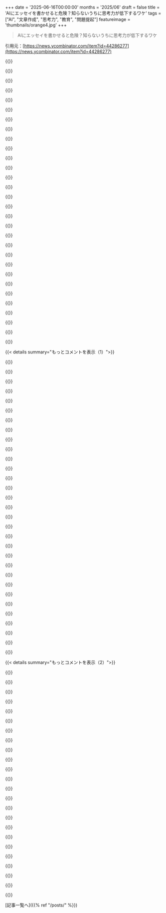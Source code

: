 +++
date = '2025-06-16T00:00:00'
months = '2025/06'
draft = false
title = 'AIにエッセイを書かせると危険？知らないうちに思考力が低下するワケ'
tags = ["AI", "文章作成", "思考力", "教育", "問題提起"]
featureimage = 'thumbnails/orange4.jpg'
+++

> AIにエッセイを書かせると危険？知らないうちに思考力が低下するワケ

引用元：[https://news.ycombinator.com/item?id=44286277](https://news.ycombinator.com/item?id=44286277)




{{<matomeQuote body="LLMは社会が慣れていく技術になるだろうね。教育やビジネスでは、人が考えたことを自分で書く（オーサリングする）のがマジで大事。オーサリングってコミュニケーションの大部分を占めるんだ。<br>その前に「思考が浅くなる」ショックがあるだろうね。LLMを大きく使うと、俺の思考力はマジで落ちたし、自分で決められなくなったし、後で応用する準備もできなくなった。LLMは細かい部分を埋めるだけのツールで、大事なことには使えない。<br>これは電卓とは違うんだ。手計算の好きなアルゴリズムが奪われるわけじゃない。これは思考そのものを「非思考」に置き換えるシステムで、使うと思考の準備（深さ、応用力、自分の考え）が根本的にダメになるんだ。" userName="mjburgess" createdAt="2025/06/17 08:38:35" color="#45d325">}}




{{<matomeQuote body="ビジネスで一番過小評価されてるスキルの一つは、筋の通った話を組み立てる能力だと思う。マジで才能あるエンジニアでも、話が下手で誰も理解できない会議によく出るよ。書くことや話すことって芸術なんだなって、40代後半になってやっと心から理解できた。言葉って強力なツールで、たった一つの単語の選び方で議論が決まることもある。<br>LLMがこの状況を全体的に悪くする以外の何ができるか、想像できないね。" userName="codeduck" createdAt="2025/06/17 09:27:01" color="#38d3d3">}}




{{<matomeQuote body="浅い見方だよ。LLMは思考の糧みたいなもん。適切な使い方を適量なら力をくれるけど、使いすぎたり何も考えずに使うと、比喩的に言うと太って怠けちゃうんだ。<br>太ったからって、食べ物に反対する crusading はしないだろ？<br>別のいい例えは、親に頼りすぎる子供かな。親は素晴らしいし、子供の成長を助けるけど、何でも親任せで自分の限界に挑戦しない子は、結局弱い人間になるんだ。" userName="CuriouslyC" createdAt="2025/06/17 10:19:02" color="">}}




{{<matomeQuote body="「大事なコミュニケーションの大部分は人が作るべき」って言うけどさ、俺みたいな奴は、そもそもコミュニケーションに「価値ある」ものがどれくらいあるの？って聞きたくなるね。やってるけど、誰も読んでないコミュニケーションって結構あるんじゃない？そういうのは自動生成で良くない？<br>もちろん、ちゃんとやらなきゃいけない大事なこともたくさんあるのはわかるけどさ。" userName="Ekaros" createdAt="2025/06/17 08:57:32" color="">}}




{{<matomeQuote body="そうだね、ビジネスで一番過小評価されてるスキルは、筋の通った話を組み立てる能力だって意見に関連して。<br>彼らが伝えるべき議論は、自分が納得した理由や思考プロセスそのものじゃなくていいんだよ。それはたいてい長くて退屈な思考の道筋だから。<br>作るべき話は、決定者（話を聞く相手）の視点に合わせて仕立てなきゃいけない。相手のインセンティブ、キャリア目標、どうすれば自分が良く見えて面倒を避けられるか、みたいな部分に合わせて提案を魅力的に見せるんだ。早いか？ セクシーなバズワードを使えるか？ 今期の会社のスローガンに合うか？ これには相手の状況を理解する必要がある。みんな本音を言わないし、鈍いエンジニアは人の神経を逆なでするかも。相手は本当の理由を言わず適当なことを言うから、鈍い奴は相手が理解できないだけだと思っちゃう。<br>これは単なる言葉の選び方じゃなくて、戦略を立てたり、相手の立場になって考えたり、社会的な力学が技術的な側面にどう影響するか理解することなんだ。" userName="bonoboTP" createdAt="2025/06/17 09:46:29" color="#ff5c5c">}}




{{<matomeQuote body="「思考そのものを非思考に置き換える」って話だけど、ここ数年でネットで一番好きなトレンドの一つが「考えない／考えたくない／考えなかった」自慢の投稿が増えたことだね。<br>それだけでも面白いネット文化現象だけど、今読んでるものが本当に誰かが書いたかどうかわからないって事実とセットになると、マジでウケる。" userName="jrflowers" createdAt="2025/06/17 08:56:15" color="">}}




{{<matomeQuote body="大事なのは、正しく出力することじゃなくて、「それについて考え抜いたか」だよ。オーサリングってのは考え抜き、それを自分のものにすること。<br>コンピュータサイエンスの「入力→出力」っていうフレームワークが、活動の目的を「どんな手段でもいいから出力を得ること」として捉えるせいで、僕たちの思考能力はマジで空洞化してるんだ。<br>たとえLLMが君が書いたのと全く同じ出力を、いつも出したとしても、それは関係ない。なぜなら、君がそれを書くときに必要だった「思考」を持って世界で行動する必要があるからだ。" userName="mjburgess" createdAt="2025/06/17 09:15:24" color="#785bff">}}




{{<matomeQuote body="この簡単な例を挙げよう——最近、大学の同僚に「なんで君の意見は役員が聞いてくれたのに、俺たちは同じことを言ったのに聞いてくれなかったんだ？」って聞かれたんだ。俺は、俺の議論には「具体的な影響」が含まれていたって説明したんだ。具体的な遅延、具体的なコスト、具体的な影響が出る時期、みたいなね。漠然と「問題があるだろう」って言うんじゃなくてさ。<br>役員のところには、みんな仮説上の問題を持ってくるから、具体的な詳細や根拠がないと、彼らはちゃんと処理しないんだ。まるで、みんなマイナーな問題を大げさに言ってるみたいに聞こえる。<br>これは、LLMに助けを求める人が、話そうとしている相手について自分が知らない情報（相手が何を重要視するか）があることにすら気づいていないケースの一つだろうね。<br>専門知識をこう定義できるかもね：曖昧な、あるいは未知の出発点から問題（質問）を定式化するために必要な知識やスキル。<br>その定義だと、なぜLLMを「大規模に」使うことが問題を引き起こすのかが明らかになるだろう。" userName="mjburgess" createdAt="2025/06/17 10:04:17" color="#38d3d3">}}




{{<matomeQuote body="ソフトウェア開発への影響の一つはこれだね：プルリク（PR）を提出して、コード行数があるからといって、仕事をしたことにはならないんだ。ソリューションを説明して、質問に答えて、初めてそれを証明する必要がある。" userName="sesm" createdAt="2025/06/17 08:42:44" color="#ff5733">}}




{{<matomeQuote body="それはもう全部起きてるよ。チャットプラットフォームでジュニアエンジニアと彼らの最新の素晴らしいアイデアについて話していて、ページいっぱいの箇条書きで構成されたリアルタイムの応答が返ってくるとき… 彼らが chatgpt を使って考えるのを避けてるってことだけじゃなくて、それが誰も気づかないと思ってるか、これが大人同士の本当の会話だと思ってるって事実が恐ろしいんだ。" userName="hansmayer" createdAt="2025/06/17 09:37:30" color="#38d3d3">}}




{{<matomeQuote body="LLMが語学スキルを鍛えるのにめちゃくちゃいい方法見つけたんだ。そのプロセスはね：<br>a) まず自分で下書きを書く。<br>b) LLMに下書きを直してもらって良くする。<br>c) 最近のLLMはどこを直したか具体的に教えてくれる（教えてくれなかったら質問する）。<br>d) 変更点を一つずつ確認して、テキストを良くすると思ったものだけ採用する。<br>これでLLMにアクセスできなかった頃と比べて、ライティングスキル（多言語でね）が劇的に向上したよ。" userName="je42" createdAt="2025/06/17 10:09:31" color="#38d3d3">}}




{{<matomeQuote body="＞ 「mediocrity」（平凡さ）を信じやすい人たちへの非難（参照: https://fly.io/blog/youre-all-nuts/）<br>あの記事、HNで読んだけど、LLMアシストコーディングへの様々な反論を悪意を持って解釈してるね。筆者は専門知識も視点も尊敬してた人だから、友達に話してみたら、もっと冷めた解釈を教えてくれたんだ。あの記事は筆者の自分勝手な利益のために書かれたのかもしれないって。LLMがよくバグを入れるのを見れば、スキルのあるセキュリティ研究者が認知能力の低下につながるようなコード生成をわざと奨励して、自分のセキュリティ監査のビジネスを増やそうとしているんじゃないかって思うのも無理はないよね。" userName="supriyo-biswas" createdAt="2025/06/17 09:18:40" color="">}}




{{<matomeQuote body="ちょっとでも複雑なトピックに誰かが「ChatGPTに聞いたらね」って書き込み始めるの見かけるたびに、まさにそれだなって思うんだよ。" userName="jrflowers" createdAt="2025/06/17 09:53:04" color="">}}




{{<matomeQuote body="次の段階の問題はこれだよ：自分で書いてないものをどう説明する？<br>今のLLM楽観論者は、LLMの出力をレビューする必要があるって認めてるけど、このレビュー能力は存在するって仮定してるんだ。私は自分の専門外の分野でLLMの出力をレビューできないよ。そして、LLMを大規模に使っていたら、必要な専門知識も身につかないんだ。<br>この問題に初めて気づいたのは、1年くらい前、プログラミング言語のコンパイラ（この分野はかなり詳しかったけどね）をLLMでプロトタイプしてた時だったんだ。LLMの実装によって言語のすごく大きな設計決定が強いられていることに気づいたんだ。<br>そしてこの3週間、統計学のいくつかの分野で専門知識を再確認する必要があったんだけど、LLMでノートを取っていたのがこのプロセスを完全に台無しにしてたことに気づいたよ。結局役に立ったのは、昔ながらの方法だったんだ：本を読んだり、講義を聞いたり、ノートを取ったり。LLMは専門家になってからちょっとした時間短縮になるくらいで、「in the small」ではいいかもしれないけど、専門家になる道のりとしては全くダメなんだ。" userName="mjburgess" createdAt="2025/06/17 09:03:10" color="#785bff">}}




{{<matomeQuote body="浅い考えだね。<br>君の例えは、製品のユーティリティ＼品質＼有用性の度合いが違うことを考慮しないと成り立たないよ。<br>危険な食べ物とか、栄養価が全くない食べ物に対しても、人々は絶対に反対運動をするだろう？<br>親の例えも、君のいい時だけの話でしか成り立たないんだよ。" userName="NilMostChill" createdAt="2025/06/17 10:45:27" color="">}}




{{<matomeQuote body="どうだろうね。遅延とか費用とかタイムラインを予測するのは、全く同じやり方を何度もやったことがない限り、ものすごく難しいんだ。例えば、建物の外壁に断熱材を取り付けるみたいな物理的な作業なら、業者は過去数年間で似たような建物をやったことがあるから、面積に時間平均を掛けたり、資材の発注による遅延は注文サイトの納期を確認すれば分かるから、 fairly easily （かなり簡単に）予測できるんだよ。<br>ソフトウェア開発は全然違うし、多くの非技術系役員はまだそれを理解しようとしないから、賢いエンジニアは数字をでっち上げるんだ。それが彼らを良く見せるからね。<br>現実的に、君はただより Competent （有能）に見えるだけだよ。それで役員は、細かい話全部を「この人はこの方法を推奨しないことについてかなり真剣だ — 本当の理由や直感はどうあれ、彼らの言う通りで多分大丈夫だろう、彼らは会社にとって良い戦力だ、こんな話し方ができる人なら物事を成功に導けると信頼しよう」って要約するんだ。そしてもう一人の人は「この人は本当の理由を積極的に隠そうとしているように見えるし、ちょっと曖昧で自信なさげ、たぶん怠け者かネガティブな人だ、彼の意見に従う理由は何もないな」ってなるんだ。" userName="bonoboTP" createdAt="2025/06/17 10:24:15" color="">}}




{{<matomeQuote body="君はまさに自分の議論を枠組み化したね。知的に首尾一貫するためには、AI全般じゃなくてAIの「悪い使い方」に反対すべきなんだよ。AI支持者として、私がずっとAI反対派の人たちにお願いしてきたのはそれなんだ。" userName="CuriouslyC" createdAt="2025/06/17 11:14:59" color="">}}




{{<matomeQuote body="個人的には、今はコーディングLLMの生産性にとって黄金時代だろうね。使ってるのは専門家たちだし。専門家がいなくなったら、それでも生産性は上がるのかな？" userName="kibibu" createdAt="2025/06/17 09:08:40" color="">}}




{{<matomeQuote body="肥満だからって食品に文句言わないのと一緒？俺が行く店は砂糖と炭水化物の殿堂みたいでマジむかつく。”<br>2021～2023年に20歳以上のアメリカ成人の約40.3%が肥満でした”<br>食品の比喩が成り立たないことを祈るよ。そうでなければ、俺たちはアメリカ人の40%が精神的な障害を抱えることになる方向に進んでるってことだ。" userName="mjburgess" createdAt="2025/06/17 10:50:29" color="">}}




{{<matomeQuote body="確かにそういう側面はあるよね。信頼性と信用性の話もしたけど。でもこの場合は、役員が決定を認識して、決断する必要があることに気づかせる手助け、要は意思決定プロセスの足場固め（scaffolding）のためにやったんだ。<br>決定権のある人が、ただの不満みたいなの聞かされるのって結構ウザいんだよね。これ、前にもっと酷いやり方でやったことあるんだよ、初対面の握手会でさえ不満ぶちまけたりして。でも、それを意思決定のための情報にどう煮詰めるかは学んだな。<br>いまだに超イラつくのが、人が自分の思考プロセスを声に出して探るのを手伝ってくれなくて、「結局何が影響するの？」「決定事項は何？」ってすぐに結論を急かしたがることなんだ。<br>だから、それがうまくできない人たちにはすごく共感するよ。<br>まだ形になってない懸念事項を話す必要があるんだけど、「まあ、それには影響ないね」とか言われるのが本当に面倒くさいんだ。それは専門家の考え方じゃないっての。専門家は、相手が気にしてないものも含めて、あらゆる可能性のある影響のメンタルモデルをどう構築するかから考える必要があるんだ。<br>これは、モデル（精神的、技術的…）を構築する仕事の人と、社会システムを管理する仕事の人との間のフラストレーションの一般的な原因だね。" userName="mjburgess" createdAt="2025/06/17 10:36:24" color="#ff33a1">}}




{{<matomeQuote body="これ、マジで最悪。俺の同僚には、文法間違いなしに3単語も繋げられないような奴らがいるんだけど、最近、完璧すぎる文法と豊富な語彙でテキスト送ってくるんだ。<br>こいつら、実際よりも賢く／教育を受けてると思わせようとして、みんなを騙そうとしてるんだよ。俺は騙されないけどね。実際の彼らの文章を見てるから、それが本当は彼らのテキストや考えじゃないって分かってる。見てて本当に吐き気がする。" userName="phito" createdAt="2025/06/18 08:59:10" color="">}}




{{<matomeQuote body="そうそう、それに答えがチャットで手に入っちゃうのに、人はどうやって学ぶんだろうね。俺がプログラミング学んでた頃、毎回答えをすぐに聞けるって知ってたら、ちゃんと学べなかっただろうな。（Stack Overflowは違うよ、AIみたいに問題全部について質問する人はほとんどいないから）" userName="victorbjorklund" createdAt="2025/06/17 09:47:36" color="#785bff">}}




{{<matomeQuote body="技術畑じゃない役員は、技術の専門家について、大学で学んだ巨大なルールブックの検索テーブルがあって、物事について正確で定量的な、権威ある発言ができる、みたいなメンタルモデルを持ってると思うんだ。<br>でももちろん、最終的な責任はどこかで止まる必要がある。専門家として断定的に振る舞うことで、その専門家は役員にネタを与えてるんだ。多分、役員はもうその方向に行きたかったのかもしれないけど、これであなたとあなたのわけの分からない専門用語を固い根拠として挙げられるようになる。<br>コンサルタントの使われ方と似てるね。" userName="bonoboTP" createdAt="2025/06/17 10:57:01" color="#ff33a1">}}




{{<matomeQuote body="“計画は無価値、計画を立てるプロセスは無価値ではない”" userName="lazyasciiart" createdAt="2025/06/17 09:16:15" color="#45d325">}}




{{<matomeQuote body="ああ、絶対にそうなるよ。アメリカの社会構造が過重労働と絶え間ないストレスで人々を肥満に追い込むのと全く同じように、その社会構造は人々をAIの盲目的な利用に追い込むだろうね。<br>雇用主が設定する brutal なノルマについていくためにね。" userName="CuriouslyC" createdAt="2025/06/17 11:19:52" color="#785bff">}}




{{<matomeQuote body="これもやったことある。でも最初の「うわー！」って瞬間が終わると、「もっと良くして」の部分は「いや、なんかあなたの書き方気に入らないな、俺っぽくない」になったんだ。<br>強化するのと乗っ取るのとの間には細い線があって、IMO（俺の意見では）今のLLMはほとんどの場合、その線を越えちゃう。" userName="darkwater" createdAt="2025/06/17 10:41:52" color="">}}




{{<matomeQuote body="＞ ビジネスでは、すぐに、価値のあるコミュニケーションの大部分は必然的に人によって、つまり自分が言いたいことの著者として、生み出されなければならないと気づくだろう。<br>でも「価値のある」コミュニケーションってどのくらいの割合？<br>俺は学者で、理論的には一番思考を必要とする仕事の一つのはずだ。それでも、俺が書くことの半分以上は、あらゆる種類の報告書、助成金の申請書、倫理／データ管理の申請書、推薦状、官僚的な書類なんかだ。これらを「価値のある」とは分類しないな。有用な思考を必要としないし、そのテキストが自分らしいかどうかは、バカげた要件が満たされる限り全く気にしない。こういう目的のために、LLMは神様からの贈り物だし、多分、実際の研究や教育（これは対面でやってる）にもっと時間を割けるようになったから、実際には思考力を助けてると思う。" userName="Al-Khwarizmi" createdAt="2025/06/17 10:54:12" color="#ff5c5c">}}




{{<matomeQuote body="なんか陰謀論っぽいね。<br>それに記事の筆者はもうセキュリティ研究者じゃなくて、今はfly.ioっていうとこのセキュリティやってる人だよ。" userName="raesene9" createdAt="2025/06/17 09:35:58" color="">}}




{{<matomeQuote body="これ認知負債じゃなくて、ただの認知能力の低下、スキルがなくなるってことでしょ。<br>当たり前じゃん。使わないことは忘れんの。脳は必要ない情報は残さないんだよ。<br>GPSナビ使いすぎると空間記憶とか脳の灰白質が減るって研究もあったよ。何かに詳しくなるには、じっくり考えて関連性を探るのが大事。数学もただ読むだけじゃダメ。考えるから使えるようになるんだ。" userName="jsrozner" createdAt="2025/06/16 05:11:07" color="#ff33a1">}}




{{<matomeQuote body="数学もそうだけど、「考える」だけじゃなくて「書く」のが超大事なんだよ。いっぱい書くこと。書くと頭の中が整理されるし、自分と話してるみたいになる。いろんな可能性を探れるんだ。<br>考えるだけだとすぐ限界来るけど、書けば思考はどこまでも行ける感じ。<br>思考と書くことってすごく繋がってるから、LLMが代わりに書いちゃうことの影響はマジで気になるね。" userName="vishnugupta" createdAt="2025/06/16 05:23:55" color="#ff5733">}}




{{< details summary="もっとコメントを表示（1）">}}

{{<matomeQuote body="「脳は要らない情報を残さない」って、なるほどねーって思うけど、「自転車に乗る」みたいに、一度覚えたら絶対忘れないスキルってあるじゃん？あれはどう説明するの？" userName="eru" createdAt="2025/06/16 05:17:35" color="">}}




{{<matomeQuote body="「脳は要らない情報を残さない」？じゃあ、なんで俺まだDOSでconfig.sysとかautoexec.batいじってメモリ最適化する方法知ってんだろ？<br>もう20年やってないし、絶対またやることもないだろうに。" userName="pilif" createdAt="2025/06/16 05:43:01" color="">}}




{{<matomeQuote body="書くことの力はマジで過小評価されてる！キーボードでもいいから書くってのは、書かないより全然良い。<br>何でもいいから書き続ける練習はすっごく役に立つんだよ。心理学者も毎日ブログとか書くの勧めてる人多いしね。<br>GPTで思考停止しないためには、GPTの内容を手で書き写すとか、書くプロセスを続けること！<br>コードとかエッセイとか詩とか趣味で書いてみ？絶対賢くなるし自信つくから！<br>GPTは危険な便利グッズだよ。無くなりはしないけど、使い方と対策が超重要ね。" userName="larodi" createdAt="2025/06/16 06:13:18" color="#ff33a1">}}




{{<matomeQuote body="俺はこの意見には反対だなー。新しい数学の問題とか考えるときって、細かいことやる前にまず頭の中でざっくり解き方探るじゃん？<br>書かないことがそんなに思考の邪魔になるとは思わないけどね。特に最初の段階で考えてるアプローチが全部ダメだったりする時は。" userName="Davidzheng" createdAt="2025/06/16 05:50:06" color="#45d325">}}




{{<matomeQuote body="めっちゃ良い質問だね！<br>自転車とか水泳、料理みたいに忘れないスキルって、全部体の動かし方に関する物理的なスキルだよね。<br>でも、議論したり、分析したり、言葉を使ったり、何かを生み出したりする頭の中のスキルは、忘れちゃうこと多い気がする。" userName="pempem" createdAt="2025/06/16 05:23:34" color="">}}




{{<matomeQuote body="自転車に乗るのって、「記憶」っていうより「スキル」なんだよね。<br>体全体に新しい神経の通り道ができて、体のバランスとか位置を感じる感覚をまとめるスキル。<br>一度覚えたら、どうやって倒れないか体で分かってる感じ。「理解」じゃなくて、体が「知ってる」んだ。" userName="rusk" createdAt="2025/06/16 05:51:40" color="#ff5733">}}




{{<matomeQuote body="プロンプト書くのだって、なんだかんだ結構な量の文章書くことになるんだけどね。" userName="dr_dshiv" createdAt="2025/06/16 06:27:40" color="">}}




{{<matomeQuote body="LLMでデカいレポート書こうとすると、自分で考えずAI任せにしがちでしょ？これ「コグニティブ・デット」って呼ぶわ。自分の名前で出すのに、内容が自分のものになってないんだよね。書くってのは思考すること。詳細なメンタルモデル作るためだよ。LLMに頼りすぎると思考力落ちるかもね。印刷術の時も似た心配あったけど。思考は将来を予測するメンタルモデル作り。進化も情報理論的にはそうだよ。<br>https://www.youtube.com/watch?v=4PCHelnFKGc" userName="teekert" createdAt="2025/06/16 06:49:18" color="#ff5c5c">}}




{{<matomeQuote body="俺も書くことで探求するんだよね。ドラフト書いていくと、考えがまとまるし。" userName="hamdouni" createdAt="2025/06/16 06:19:20" color="">}}




{{<matomeQuote body="思考力が低下するって話、わかるけど、「自転車に乗る」みたいなスキルは忘れないじゃん？これどうなの？って疑問へのレスね。兵士の訓練研究に関わってたんだけど、「筋感覚記憶」は長持ちするんだと。でも、たまにしかやらない複雑な作業（軍用機器の故障診断とか）はすぐ忘れちゃうんだって。「忘却曲線」ね。重要なやつは訓練しまくれば忘れないけど、チェックリスト渡した方が早い場合も多いみたいだよ。" userName="KineticLensman" createdAt="2025/06/16 11:24:02" color="#ff5c5c">}}




{{<matomeQuote body="「手続き記憶」ってググってみて。他の記憶より忘れにくいんだってさ。" userName="hn_throwaway_99" createdAt="2025/06/16 05:48:19" color="">}}




{{<matomeQuote body="「数学の教科書を流し読みしても全部はわからん」って話があったけどさ、LLMみたいに「次のトークンを予測する」ってやり方で何かを学ぼうとした人いるの？それでどうだった？" userName="amelius" createdAt="2025/06/16 12:45:15" color="#38d3d3">}}




{{<matomeQuote body="ChatGPT使うのは、マジでどうでもいい文章だけだよ。しかもLLMって冗長すぎ！簡潔さゼロ。なんか高校の読書感想文自動化するために作ったみたいだわ。長すぎるメール作ったり読んだりするくらいしか使わないね。MBAのやつらが喜んでるのはわかるわ、あいつらの仕事って空虚な長文レポート作るか読むかばっかだもん。" userName="ToucanLoucan" createdAt="2025/06/16 12:33:16" color="#38d3d3">}}




{{<matomeQuote body="でもさ、プロンプト書くのって、思考を整理する「ライティング」とは全然違うタイプでしょ。短いし構成もテキトーで、ちゃんと「書く」って感じじゃないじゃん。AIがどう解釈して何出すかだけ考えてるんだし、論を組み立ててるわけじゃない。曖昧なこと書くとAI混乱するしね。キー叩けば全部「ライティング」ってわけじゃないんだよ。" userName="delusional" createdAt="2025/06/16 06:32:45" color="#45d325">}}




{{<matomeQuote body="こないだ行ったファストフード店の天井の色柄、覚えてる？電力会社との電話で最初に何て言われたか正確に覚えてる？覚えてることも多いけど、細かいことって全然覚えてないもんだよね。子供の頃の記憶だって、「記憶の記憶」になって細かい部分は曖昧になっていくんだよ。" userName="fennecfoxy" createdAt="2025/06/16 10:23:25" color="#38d3d3">}}




{{<matomeQuote body="脳って何かを完全に忘れることってないらしいよ、痕跡は残るって。忘れた言語もまたすぐ覚えられるとか。でもさ、写真みたいに「上書き」することで本当に忘れられるかも？思い出す行為そのものが記憶を変えるって研究もあるし。忘れないためには思い出さない方がいいってこと？記憶にはエピソード記憶とか種類があるから、一概には言えないんだけどね。" userName="wahern" createdAt="2025/06/16 05:29:44" color="#38d3d3">}}




{{<matomeQuote body="思考モデルを作るには、やっぱり自分で実際にやるしかないんだな、って気づいたよ。練って、表現して、また練り直して、違う読者に向けて違うやり方でね。<br>うん、間違いないね！<br>頭の中でアイデアを反芻できるかっていうのが、本当に知ってるかどうかの証拠だと思うんだ…そしてLLMが出てくる前だって、何かを「知ってるフリ」するのは簡単だったけど、実際には知らなかったってことはよくあった。<br>ポール・グラハムも去年の記事でほぼ同じこと書いてたな。<br>「あと数十年したら、文章を書ける人はあんまりいなくなるだろう」って。<br>だから、書ける人／書けない人の世界っていうのは、聞こえるより危険なんだ。それは、考える人／考えない人の世界になるだろうね。https://paulgraham.com/writes.html" userName="chubot" createdAt="2025/06/16 17:01:38" color="#45d325">}}




{{<matomeQuote body="＞ そして何よりも、あなたは書かなければならない。たくさん。<br>＞ 書くことは私たちの脳が思考を構造化することを可能にする。<br>揚げ足取るわけじゃないけど、学ぶことの本質を理解するなら、やっぱり思考が一番大事だと思うな。だって、書くことが結局すごいのは、質の高い思考を助けるからじゃない。君も実質的にそう言ってるしね。<br>全体として、学習プロセスを「質の高い思考を促進するもの」として理解するのがより役立つと思うよ（専門的に言うならエンコーディングだね）。こう考えると、人に教えること、議論すること、マインドマップ、良いノートの取り方、その他の活動やテクニックも、なんで学習に良いのか説明がつくよね。" userName="SissyphusXOXO" createdAt="2025/06/17 03:46:26" color="#ff5c5c">}}




{{<matomeQuote body="たぶん、人間が発達段階で一番影響を受けやすい短い期間に、それを学んだからじゃないかな。<br>今、その発達段階にある人間がLLMを使ってることによる影響について、考えてみてよ。" userName="dotancohen" createdAt="2025/06/16 05:49:09" color="">}}




{{<matomeQuote body="こういうのは後で知識を積み上げるための足がかりになる「コアメモリ」だからだよ。それは君という物語の一部なんだ。全ての知識をこんな風に統合するのはすごく難しいけどね。" userName="rusk" createdAt="2025/06/16 05:47:05" color="">}}




{{<matomeQuote body="これについてドキュメンタリーも実際に作られてるんだよ。Netflixとかで見つけられるんじゃないかな。Idiocracyっていうタイトルだよ。" userName="tom_m" createdAt="2025/06/17 00:24:52" color="">}}




{{<matomeQuote body="深い経験（最初の印象とか、自分が誇りに思った瞬間とか）は、脳にとってすごく強烈だから、何度も何度も繰り返し再生されるんだと思うよ。" userName="15123123" createdAt="2025/06/16 05:51:23" color="">}}




{{<matomeQuote body="あと、「脳は必要ない情報を保持しない」っていう主張は、不十分で短絡的だと思うな。例えば、本を読むことは思考を形作るけど、しばらく前に読んだ本のことをすぐに思い出せなくても、会話中に特定の一節（文章、フレーズ、アイデア）を思い出して言及したことがあるよ。みんなしょっちゅうそういうことやってるじゃん。脳は「必要ない」ものも絶対覚えてるんだ。" userName="reciprocity" createdAt="2025/06/16 14:52:14" color="">}}




{{<matomeQuote body="同意。その時に重要だと感じた何らかの報酬（たぶんDOSゲームをすること）があったからだろうね。僕は大企業で「ThinkPad担当」としてこれを仕事にしてたけど、トリックはほとんど覚えてない（IBMのことは少しだけ）。そしてWindows NTと95が出てきて、どうでもよくなった。これはいつもクソだったよ。だって僕は常にApple/Unix派で、それはただの仕事だったからね。" userName="flomo" createdAt="2025/06/16 07:23:12" color="">}}




{{<matomeQuote body="「認知の衰え」とか「脳の腐敗」って言い方は大げさかもね。論文もサンプル少ないし、「認知負債」って言葉も根拠がないのが変だ。でもMITの研究は面白そう。心理学研究はちゃんと検証が必要だね。脳画像とか見ると「LLMを使った脳」みたいでウケるよ。" userName="this_steve_j" createdAt="2025/06/16 09:54:48" color="">}}




{{<matomeQuote body="「認知負債」って甘い見方だね。本当の危険は「認知の転換点」を超えること。スキルを忘れるんじゃなく、統合的な思考の神経回路が不可逆的に萎縮するんだ。借金みたいに返済できず、脳は「使うか失うか」で壊れたら直せない。<br>これはエッセイだけの話じゃなく、集団全体の思考をAIにアウトソースしてる大規模実験だよ。結果は、スキルが低いんじゃなく、昔みたいに深く考えられなくなる社会。問題は負債を避けることじゃなく、怠けちゃう脳の代わりに「心を入れる器」が何かってこと。<br>https://github.com/dmf-archive/dmf-archive.github.io" userName="NetRunnerSu" createdAt="2025/06/16 13:20:00" color="#38d3d3">}}




{{<matomeQuote body="LLMを何に使うかは人それぞれだね。調べるのが面倒なこと、特に技術的な問題とか、フォーラムを探すのは大変だから、そういう時に使うのは便利だと思う。得た情報は確認しないとだけどね。<br>でも、自分が詳しい分野ではLLMの文章はまだイマイチ。メールとか書かせても、結局修正に時間がかかって、自分で書いた方が早いかなって感じる。" userName="alex77456" createdAt="2025/06/16 15:34:19" color="">}}




{{<matomeQuote body="前のコメントで「面倒なことはLLMでスキップ」って言ってたけど、記事では、LLMを使うとアイデアが狭まって深く考えなくなり、批判的でなくなって、認知負債が溜まるって書いてあるよ。思考力が落ちて、浅い考えを内面化しちゃうリスクもあるってね。" userName="tguvot" createdAt="2025/06/16 18:38:20" color="">}}




{{<matomeQuote body="AIは「Zettelkasten」の真逆だね。深く学ぶ代わりに、AIが作ったものを浅く早く繰り返すだけ。OpenAIでハマスとかヒズボラについて10ページのエッセイ書いたけど、何も覚えてないし、覚えてることもハルシネーションだったか事実だったか分からないんだ。" userName="niemandhier" createdAt="2025/06/16 05:23:27" color="">}}




{{<matomeQuote body="賢い人は書くことが考えることだって分かってるよね。LLMはスパーリングパートナーとして使えるよ。代わりに書かせちゃダメだけど、間違いを指摘してもらったり、調べる手伝いをしてもらったりするツールとして使えば良いんだ（情報は常に確認が必要だけど）。" userName="atoav" createdAt="2025/06/16 05:31:51" color="#45d325">}}

{{</details>}}




{{< details summary="もっとコメントを表示（2）">}}

{{<matomeQuote body="絶対にAIに書かせちゃダメ！自分で書いたものをAIに批判してもらったり、議論の弱いところを教えてもらったりするのに使うんだ。AIが指摘したことは自分で考えて直す。分からなければAIに聞いて、休憩してから自分で書く。これがAIを使って学ぶ方法だよ。" userName="bsenftner" createdAt="2025/06/16 16:50:02" color="#ff5733">}}




{{<matomeQuote body="AIを批判ツールとして使う戦略の問題点は、AIの批判を信用できないことだね。だって、存在しない意見を引用したり、情報源を間違えたり、引用文を微妙に変えたりする可能性があるから。論理的な間違いがないと信用できないんだよ。" userName="niemandhier" createdAt="2025/06/16 18:36:08" color="">}}




{{<matomeQuote body="前のコメントで言ってた引用の間違いとかは、人でも起こるよね。だから検証が必要なんだ。AIだけを情報源にするのは危険だよ。自分の知ってることや経験の範囲内で使ったり、自分で確認できる範囲で使うと良いね。結局、自分が何をしてるか理解して、AIに全部任せないのが大事だよ。" userName="bsenftner" createdAt="2025/06/17 03:04:09" color="">}}




{{<matomeQuote body="ていうかさ、AIは確率的オウムなんだよ。でも図書館から適当に本を掴むのもある意味同じ。自分で考えるってことはいつも必要だよ。でもそれってLLMを作業を代行してくれるツールじゃなくて、思考ツールとして考える価値があるってことだね。" userName="atoav" createdAt="2025/06/18 21:53:53" color="">}}




{{<matomeQuote body="これに関する唯一の問題は、すごく依存しちゃう可能性があることかな。AIに見てもらわないと何も正しい気がしなくなるんだ。" userName="laurentlassalle" createdAt="2025/06/20 08:51:59" color="">}}




{{<matomeQuote body="LLMがどれだけ役立つかについては楽観的な方だけど、これは同意せざるを得ないな。モデルをどう操るか、幻覚をどう減らすかっていう勘は養えるけど、ちゃんとした知識や挑戦的な思考は積み上がらない。LLM出力の特定パターンに対する、出力をもっと信頼するか、別のプロンプト戦略を試すか、コンテキストをクリアするかしないか、みたいな筋トレみたいな反応を学ぶ感じ。スキルと呼べるとしても、モデルが良くなったら数年で無駄になるだろうね。ベルトコンベア作業員が感じるような無力感があるんだ。" userName="energy123" createdAt="2025/06/16 05:42:55" color="#45d325">}}




{{<matomeQuote body="多分、文明によってほとんどの肉体労働が無駄になった後、運動するためにジムを発明したみたいに（少なくとも先進国ではね）、将来は何か’クリエイティブライティングジム’みたいなものが増えるだろうね。" userName="namaria" createdAt="2025/06/16 06:45:57" color="">}}




{{<matomeQuote body="この見方、すごく好きだな。趣味でクリエイティブライティングしてる人、クラブとかで詩だけじゃなくてD&DみたいなRPGの冒険シナリオとか書いてる人、たくさん会った気がするよ。’脳のためのジム’の商業版ってどうなるんだろう、流行るかな。学校より構造化される？あれ、これってただの大学で、学生が職業のためじゃなくて、やりたいからそこにいるバージョンじゃない？" userName="deinonychus" createdAt="2025/06/17 01:28:47" color="#ff33a1">}}




{{<matomeQuote body="スムーズに行ったことよりトラブルの方がよく覚えるもんだから、手で直さなきゃいけなかった部分を覚えているって言うべきだろうね。" userName="nottorp" createdAt="2025/06/16 07:59:15" color="">}}




{{<matomeQuote body="AIを、連結された知識（ツェッテルカステンとかね）にアクセスするのとは逆のものと見るのは面白い視点だね。" userName="kiru_io" createdAt="2025/06/17 08:23:24" color="">}}




{{<matomeQuote body="「…LLMグループの参加者は、ブレインオンリーグループの参加者より、神経学的、言語的、スコアリング全てのレベルで成績が悪かった。」<br>それは驚かないけど、暗いね。" userName="greekanalyst" createdAt="2025/06/17 08:17:15" color="#ff5733">}}




{{<matomeQuote body="古き良き自動化の皮肉 [1] と一致してるみたいだね。人間がただ結果をレビューしてハンコ押すだけだと、すごくひどいことになる。拡張ワークフローを本当に機能させるには、関わり方が重要だよ。LLMコードのレビュー？ダメダメ。LLMに自分の変更を見させてフィードバックもらう？それは違う話だね。難しくて多分人気出ないだろうけど、どうにかして運転席にいないと、かなり暗い未来になりそう。<br>[1]: https://en.m.wikipedia.org/wiki/Ironies_of_Automation" userName="fhd2" createdAt="2025/06/17 08:23:11" color="#45d325">}}




{{<matomeQuote body="その考えが1983年まで遡るなんて知らなかったよ。「Our Robots, Ourselves」って本で読んだけど、そこでは1990年代後半～2000年代初頭に導入された航空機のオートランドシステムについて話してたんだ。予想通り、自動化の皮肉を読めばわかるように、いくつかのニアミスや事故の後、オートランドはもう使われてない。代わりに、ヘッドアップディスプレイを使ったパイロット支援が使われてるんだ。プログラミング版のヘッドアップディスプレイってなんだろうね？" userName="tuatoru" createdAt="2025/06/17 08:36:17" color="#785bff">}}




{{<matomeQuote body="プログラミングのフィードバックループは大事だよ。構文エラーみたいにすぐ直すものもあれば、テストみたいに自分でやるものもある。コードレビューは時間かかるから、LLMが速くするのに役立つかもね。でも、邪魔しちゃダメだ。集中を保てるようにしないと。プログラマーを速くするものって、信頼できるツールが一番だと思う。LLMは、自分が何を変えたかとか、なぜそうしたか、何を見落としたかを理解するのに役立ちそう。まあ、適当なアイデアだけど。LLMはすごい。でも、うまく組み込むのは信じられないくらい難しいね。今のエージェントみたいなツールは、まだ初期の技術デモって感じだよ。" userName="fhd2" createdAt="2025/06/17 09:07:27" color="#ff5c5c">}}




{{<matomeQuote body="プログラミングのヘッドアップディスプレイに当たるものって何？って話なら、シンタックスハイライトとかIntellisense、最近のエディターに入ってる無数の細かい機能のことじゃない？" userName="stevage" createdAt="2025/06/17 08:40:49" color="">}}




{{<matomeQuote body="もっとできるはずだよ。俺はUMLをシステム設計の基本にして、「疑似コードリポジトリ」をパターン集みたいに使いたいね。それをLLMのコード生成の文脈にするんだ。そして、複雑さの最大値とか厳密な型チェックとか、通らないといけない受け入れテストみたいな制約をたくさん定義して、LLMが暴走したり幻覚を見たりする可能性を減らす。こうすれば、システムについて考えることは強制されるけど、コードを書くとか typo を直すとかの面倒な部分に時間を無駄にしないで済む。さらに良いのは、これが違うプログラミング言語とUMLの中間表現との双方向システムになって、アプリを違う言語に移植するのがすごく楽になるし、時期尚早な最適化の心配もなくなるかもしれない。みんなPython/Javascriptみたいなもっと手軽な言語で新しいアイデアを試して、後でRust/D/C/C++みたいなよりパフォーマンスの高いシステムに移植できるようになるかもね。" userName="rglullis" createdAt="2025/06/17 10:00:42" color="#45d325">}}




{{<matomeQuote body="「考える機械を否定しなきゃ。人間が自分の指針を設定すべきだ。これは機械にはできない。理屈はプログラミングにかかってるんだ、ハードウェアじゃない。そして俺たちが究極のプログラムだ！俺たちの聖戦は『プログラムを捨てる』こと。人間として俺たちを壊すものを捨てるんだ！」 https://dune.fandom.com/wiki/Butlerian_Jihad" userName="pantalaimon" createdAt="2025/06/17 09:21:38" color="">}}




{{<matomeQuote body="AIにコーディングのほとんどを任せるようになったら、ちょっと予想外だったんだけど、前より疲れにくくなって、集中できる時間が長くなったんだ。他の邪魔がある中でも仕事が進むようになったよ。要するに、AIに精神的な容量を少しオフロードしたら、他のことに容量が使えるようになった感じだね。" userName="jwblackwell" createdAt="2025/06/18 07:52:01" color="#ff33a1">}}




{{<matomeQuote body="AIって車みたいなもんだと思うんだ。街の外のWalmartまで歩いて行くこともできるし、荷物を持って帰ることもできる。でも、車の方がずっと速くて、疲れないで済む。つまり、楽しいことにもっと質の高い時間を費やせるってこと。" userName="DocTomoe" createdAt="2025/06/18 07:53:52" color="">}}




{{<matomeQuote body="それ、逆だよ。車がなかったら、街の外に walmart なんてできなかったはずだ。10分かからずに行ける近所の肉屋さんとかパン屋さんとかに行くことになるよ。" userName="lm28469" createdAt="2025/06/18 08:03:01" color="">}}




{{<matomeQuote body="俺は逆なんだよね。生産性はすごく上がったから、並行して色んなことやるようになって、一日の終わりには脳が100％稼働してたみたいに、めちゃくちゃ疲れるんだ。" userName="delegate" createdAt="2025/06/18 08:16:46" color="#ff5733">}}




{{<matomeQuote body="それだと、買えるものがずっと少なくなるだろうね（トレードオフが良いか悪いかは判断しないけど、それがアメリカが逆の方向に行ってる主な理由だよ）。" userName="xixixao" createdAt="2025/06/18 08:10:50" color="">}}




{{<matomeQuote body="なまけて体が衰えちゃう代償があるんじゃない？" userName="gherkinnn" createdAt="2025/06/18 07:58:50" color="">}}

{{</details>}}



[記事一覧へ]({{% ref "/posts/" %}})
